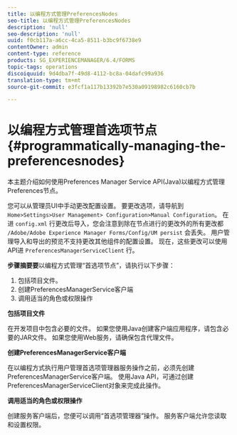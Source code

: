 ```yaml
---
title: 以编程方式管理PreferencesNodes
seo-title: 以编程方式管理PreferencesNodes
description: 'null'
seo-description: 'null'
uuid: f0cb117a-a6cc-4ca5-8511-b3bc9f6738e9
contentOwner: admin
content-type: reference
products: SG_EXPERIENCEMANAGER/6.4/FORMS
topic-tags: operations
discoiquuid: 9d4dba7f-49d8-4112-bc8a-04dafc99a936
translation-type: tm+mt
source-git-commit: e3fcf1a117b13392b7e530a09198982c6160cb7b

---
```



# 以编程方式管理首选项节点 {#programmatically-managing-the-preferencesnodes}

本主题介绍如何使用Preferences Manager Service API(Java)以编程方式管理Preferences节点。

您可以从管理员UI中手动更改配置设置。 要更改选项，请导航到 `Home>Settings>User Management> Configuration>Manual Configuration`。 在进 `config.xml` 行更改后导入，您会注意到除在节点进行的更改外的所有更改都 `/Adobe/Adobe Experience Manager Forms/Config/UM persist` 会丢失。 用户管理导入和导出的预览不支持更改其他组件的配置设置。 现在，这些更改可以使用API进 `PreferencesManagerServiceClient` 行。

**步骤摘要要**&#x200B;以编程方式管理“首选项节点”，请执行以下步骤：

1. 包括项目文件。
1. 创建PreferencesManagerService客户端
1. 调用适当的角色或权限操作

**包括项目文件**

在开发项目中包含必要的文件。 如果您使用Java创建客户端应用程序，请包含必要的JAR文件。 如果您使用Web服务，请确保包含代理文件。

**创建PreferencesManagerService客户端**

在以编程方式执行用户管理首选项管理器服务操作之前，必须先创建PreferencesManagerService客户端。 使用Java API，可通过创建PreferencesManagerServiceClient对象来完成此操作。

**调用适当的角色或权限操作**

创建服务客户端后，您便可以调用“首选项管理器”操作。 服务客户端允许您读取和设置权限。
